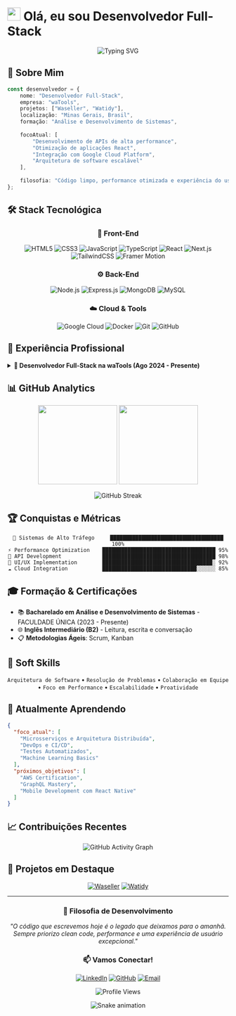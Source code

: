 # <img src="https://raw.githubusercontent.com/MartinHeinz/MartinHeinz/master/wave.gif" width="30px" height="30px"> Olá, eu sou Desenvolvedor Full-Stack

<div align="center">
  
![Typing SVG](https://readme-typing-svg.herokuapp.com?font=Fira+Code&size=22&duration=3000&pause=1000&color=00FF41&background=000000&center=true&vCenter=true&width=600&lines=Desenvolvedor+Full-Stack;Especialista+em+React+%26+Node.js;Apaixonado+por+Tecnologia;Sempre+Aprendendo+Algo+Novo!)

</div>

## 🚀 Sobre Mim

```typescript
const desenvolvedor = {
    nome: "Desenvolvedor Full-Stack",
    empresa: "waTools",
    projetos: ["Waseller", "Watidy"],
    localização: "Minas Gerais, Brasil",
    formação: "Análise e Desenvolvimento de Sistemas",
    
    focoAtual: [
        "Desenvolvimento de APIs de alta performance",
        "Otimização de aplicações React",
        "Integração com Google Cloud Platform",
        "Arquitetura de software escalável"
    ],
    
    filosofia: "Código limpo, performance otimizada e experiência do usuário excepcional"
};
```

## 🛠️ Stack Tecnológica

<div align="center">

### 🎨 Front-End
![HTML5](https://img.shields.io/badge/HTML5-E34F26?style=for-the-badge&logo=html5&logoColor=white)
![CSS3](https://img.shields.io/badge/CSS3-1572B6?style=for-the-badge&logo=css3&logoColor=white)
![JavaScript](https://img.shields.io/badge/JavaScript-F7DF1E?style=for-the-badge&logo=javascript&logoColor=black)
![TypeScript](https://img.shields.io/badge/TypeScript-007ACC?style=for-the-badge&logo=typescript&logoColor=white)
![React](https://img.shields.io/badge/React-20232A?style=for-the-badge&logo=react&logoColor=61DAFB)
![Next.js](https://img.shields.io/badge/Next.js-000000?style=for-the-badge&logo=next.js&logoColor=white)
![TailwindCSS](https://img.shields.io/badge/Tailwind_CSS-38B2AC?style=for-the-badge&logo=tailwind-css&logoColor=white)
![Framer Motion](https://img.shields.io/badge/Framer_Motion-0055FF?style=for-the-badge&logo=framer&logoColor=white)

### ⚙️ Back-End
![Node.js](https://img.shields.io/badge/Node.js-43853D?style=for-the-badge&logo=node.js&logoColor=white)
![Express.js](https://img.shields.io/badge/Express.js-404D59?style=for-the-badge&logo=express&logoColor=white)
![MongoDB](https://img.shields.io/badge/MongoDB-4EA94B?style=for-the-badge&logo=mongodb&logoColor=white)
![MySQL](https://img.shields.io/badge/MySQL-00000F?style=for-the-badge&logo=mysql&logoColor=white)

### ☁️ Cloud & Tools
![Google Cloud](https://img.shields.io/badge/Google_Cloud-4285F4?style=for-the-badge&logo=google-cloud&logoColor=white)
![Docker](https://img.shields.io/badge/Docker-2496ED?style=for-the-badge&logo=docker&logoColor=white)
![Git](https://img.shields.io/badge/Git-F05032?style=for-the-badge&logo=git&logoColor=white)
![GitHub](https://img.shields.io/badge/GitHub-100000?style=for-the-badge&logo=github&logoColor=white)

</div>

## 💼 Experiência Profissional

<details>
<summary><b>🏢 Desenvolvedor Full-Stack na waTools (Ago 2024 - Presente)</b></summary>

### 🎯 Projetos Principais: Waseller & Watidy

- 🚀 **Sistema de Checkout de Alta Demanda**: Desenvolvido para o Waseller, processando milhares de transações diárias
- 💳 **Integração Webhook Asaas**: Automatização completa dos processos de cobrança
- 📱 **WhatsApp CRM Integration**: Soluções para uma das maiores empresas de CRM via WhatsApp do Brasil
- ⚡ **APIs REST de Alta Performance**: Desenvolvidas em Node.js/TypeScript
- 🎨 **Interfaces Responsivas**: React.js, Next.js e Tailwind CSS
- 📈 **Otimização de Performance**: Migração Context API → Zustand (+50% performance)
- 🗄️ **Arquitetura de Banco de Dados**: MongoDB escalável e confiável

### 🔧 Projetos Técnicos Adicionais
- 🌐 **Google Cloud Platform Integration**: OAuth2 + Google Drive API + Google Contacts API
- 🔄 **Sistema de Backup Automático**: Sincronização automática de contatos
- 🛠️ **Sistema de Webhooks**: Filtragem e roteamento inteligente de mensagens
- 🔐 **Fluxo de Autenticação Completo**: Troca automatizada de tokens

</details>

## 📊 GitHub Analytics

<div align="center">
  <img height="180em" src="https://github-readme-stats.vercel.app/api?username=seuusuario&show_icons=true&theme=github_dark&include_all_commits=true&count_private=true&hide_border=true&bg_color=0d1117&title_color=00ff41&text_color=c9d1d9&icon_color=00ff41"/>
  <img height="180em" src="https://github-readme-stats.vercel.app/api/top-langs/?username=seuusuario&layout=compact&langs_count=7&theme=github_dark&hide_border=true&bg_color=0d1117&title_color=00ff41&text_color=c9d1d9"/>
</div>

<div align="center">
  
![GitHub Streak](https://github-readme-streak-stats.herokuapp.com/?user=seuusuario&theme=github-dark-green&hide_border=true&background=0d1117&stroke=00ff41&ring=00ff41&fire=00ff41&currStreakLabel=00ff41)

</div>

## 🏆 Conquistas e Métricas

<div align="center">

```text
🚀 Sistemas de Alto Tráfego     ████████████████████████████████████ 100%
⚡ Performance Optimization    ████████████████████████████████████ 95%
🔧 API Development             ████████████████████████████████████ 98%
🎨 UI/UX Implementation        ███████████████████████████████████░ 92%
☁️ Cloud Integration           ██████████████████████████████░░░░░░ 85%
```

</div>

## 🎓 Formação & Certificações

- 📚 **Bacharelado em Análise e Desenvolvimento de Sistemas** - FACULDADE ÚNICA (2023 - Presente)
- 🌐 **Inglês Intermediário (B2)** - Leitura, escrita e conversação
- 📋 **Metodologias Ágeis**: Scrum, Kanban

## 🤝 Soft Skills

<div align="center">

`Arquitetura de Software` • `Resolução de Problemas` • `Colaboração em Equipe` • `Foco em Performance` • `Escalabilidade` • `Proatividade`

</div>

## 🌱 Atualmente Aprendendo

```json
{
  "foco_atual": [
    "Microsserviços e Arquitetura Distribuída",
    "DevOps e CI/CD",
    "Testes Automatizados",
    "Machine Learning Basics"
  ],
  "próximos_objetivos": [
    "AWS Certification",
    "GraphQL Mastery",
    "Mobile Development com React Native"
  ]
}
```

## 📈 Contribuições Recentes

<div align="center">

![GitHub Activity Graph](https://github-readme-activity-graph.vercel.app/graph?username=seuusuario&theme=github-compact&bg_color=0d1117&color=00ff41&line=00ff41&point=c9d1d9&area=true&hide_border=true)

</div>

## 🎯 Projetos em Destaque

<div align="center">

[![Waseller](https://img.shields.io/badge/🛒_Waseller-Sistema_de_Checkout-00ff41?style=for-the-badge&logo=shopping-cart&logoColor=black)](https://waseller.com.br)
[![Watidy](https://img.shields.io/badge/💬_Watidy-WhatsApp_CRM-00ff41?style=for-the-badge&logo=whatsapp&logoColor=black)](https://watidy.com.br)

</div>

---

<div align="center">

### 💭 Filosofia de Desenvolvimento

*"O código que escrevemos hoje é o legado que deixamos para o amanhã. Sempre priorizo clean code, performance e uma experiência de usuário excepcional."*

### 📫 Vamos Conectar!

[![LinkedIn](https://img.shields.io/badge/LinkedIn-0077B5?style=for-the-badge&logo=linkedin&logoColor=white)](https://linkedin.com/in/seulinkedin)
[![GitHub](https://img.shields.io/badge/GitHub-100000?style=for-the-badge&logo=github&logoColor=white)](https://github.com/seuusuario)
[![Email](https://img.shields.io/badge/Email-D14836?style=for-the-badge&logo=gmail&logoColor=white)](mailto:seuemail@gmail.com)

![Profile Views](https://komarev.com/ghpvc/?username=seuusuario&color=00ff41&style=for-the-badge)

</div>

<div align="center">
  
![Snake animation](https://github.com/seuusuario/seuusuario/blob/output/github-contribution-grid-snake-dark.svg)

</div>
